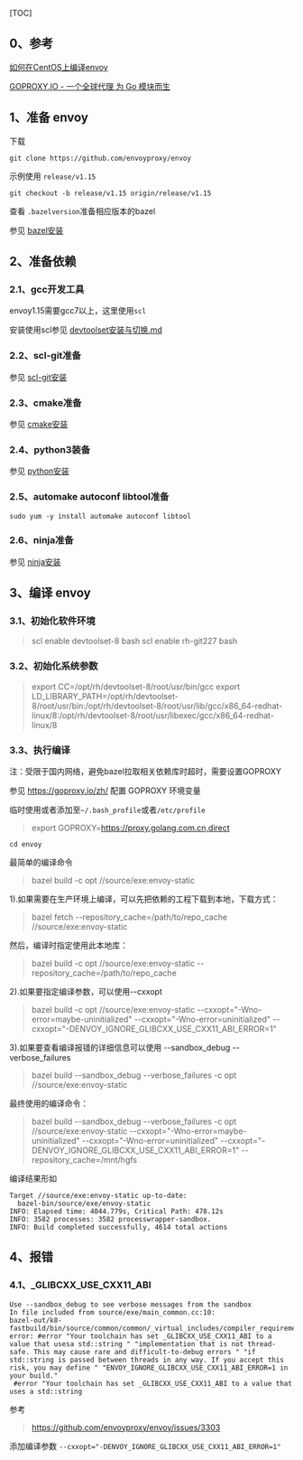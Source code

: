 

[TOC]

## 0、参考

[如何在CentOS上编译envoy](https://blog.csdn.net/netyeaxi/article/details/109174309)

[GOPROXY.IO - 一个全球代理 为 Go 模块而生](https://goproxy.io/zh/)



## 1、准备 envoy

下载

```shell
git clone https://github.com/envoyproxy/envoy
```



示例使用 `release/v1.15`

```shell
git checkout -b release/v1.15 origin/release/v1.15
```



查看 `.bazelversion`准备相应版本的bazel

参见 [bazel安装](..\dep_compile_run_devtools\bazel安装.md)



## 2、准备依赖

### 2.1、gcc开发工具

envoy1.15需要gcc7以上，这里使用`scl`

安装使用scl参见 [devtoolset安装与切换.md](..\dep_compile_run_devtools\devtoolset安装与切换.md)



### 2.2、scl-git准备

参见 [scl-git安装](..\dep_compile_run_devtools\git(scl)安装.md)



### 2.3、cmake准备

参见 [cmake安装](..\dep_compile_run_devtools\cmake安装.md)



### 2.4、python3装备

参见 [python安装](..\dep_compile_run_devtools\python安装.md)



### 2.5、automake autoconf libtool准备

```shell
sudo yum -y install automake autoconf libtool
```



### 2.6、ninja准备

参见 [ninja安装](..\dep_compile_run_devtools\ninja安装.md)



## 3、编译 envoy

### 3.1、初始化软件环境

> scl enable devtoolset-8 bash
> scl enable rh-git227 bash



### 3.2、初始化系统参数

> export CC=/opt/rh/devtoolset-8/root/usr/bin/gcc
> export LD_LIBRARY_PATH=/opt/rh/devtoolset-8/root/usr/bin:/opt/rh/devtoolset-8/root/usr/lib/gcc/x86_64-redhat-linux/8:/opt/rh/devtoolset-8/root/usr/libexec/gcc/x86_64-redhat-linux/8



### 3.3、执行编译

注：受限于国内网络，避免bazel拉取相关依赖库时超时，需要设置GOPROXY

参见 https://goproxy.io/zh/ 配置 GOPROXY 环境变量

临时使用或者添加至`~/.bash_profile`或者`/etc/profile`

> export GOPROXY=https://proxy.golang.com.cn,direct



`cd envoy`

最简单的编译命令

> bazel build -c opt //source/exe:envoy-static



1).如果需要在生产环境上编译，可以先把依赖的工程下载到本地，下载方式：

> bazel fetch --repository_cache=/path/to/repo_cache  //source/exe:envoy-static

然后，编译时指定使用此本地库：

> bazel build -c opt //source/exe:envoy-static --repository_cache=/path/to/repo_cache



2).如果要指定编译参数，可以使用--cxxopt

> bazel build -c opt //source/exe:envoy-static --cxxopt="-Wno-error=maybe-uninitialized" --cxxopt="-Wno-error=uninitialized" --cxxopt="-DENVOY_IGNORE_GLIBCXX_USE_CXX11_ABI_ERROR=1"



 3).如果要查看编译报错的详细信息可以使用 --sandbox_debug --verbose_failures

> bazel build --sandbox_debug --verbose_failures -c opt //source/exe:envoy-static



最终使用的编译命令：

> bazel build --sandbox_debug --verbose_failures -c opt //source/exe:envoy-static --cxxopt="-Wno-error=maybe-uninitialized" --cxxopt="-Wno-error=uninitialized" --cxxopt="-DENVOY_IGNORE_GLIBCXX_USE_CXX11_ABI_ERROR=1" --repository_cache=/mnt/hgfs



编译结果形如

```shell
Target //source/exe:envoy-static up-to-date:
  bazel-bin/source/exe/envoy-static
INFO: Elapsed time: 4044.779s, Critical Path: 478.12s
INFO: 3582 processes: 3582 processwrapper-sandbox.
INFO: Build completed successfully, 4614 total actions
```



## 4、报错

### 4.1、_GLIBCXX_USE_CXX11_ABI

```shell
Use --sandbox_debug to see verbose messages from the sandbox
In file included from source/exe/main_common.cc:10:
bazel-out/k8-fastbuild/bin/source/common/common/_virtual_includes/compiler_requirements_lib/common/common/compiler_requirements.h:14:2: error: #error "Your toolchain has set _GLIBCXX_USE_CXX11_ABI to a value that usesa std::string " "implementation that is not thread-safe. This may cause rare and difficult-to-debug errors " "if std::string is passed between threads in any way. If you accept this risk, you may define " "ENVOY_IGNORE_GLIBCXX_USE_CXX11_ABI_ERROR=1 in your build."
 #error "Your toolchain has set _GLIBCXX_USE_CXX11_ABI to a value that uses a std::string
```

参考

> https://github.com/envoyproxy/envoy/issues/3303

添加编译参数 `--cxxopt="-DENVOY_IGNORE_GLIBCXX_USE_CXX11_ABI_ERROR=1"`



